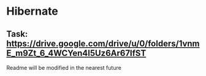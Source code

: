 # Hibernate
## Task: https://drive.google.com/drive/u/0/folders/1vnmE_m9Zt_6_4WCYen4I5Uz6Ar67IfST
Readme will be modified in the nearest future 
